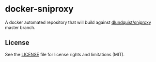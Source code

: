 # docker-sniproxy

A docker automated repository that will build against [dlundquist/sniproxy](https://github.com/dlundquist/sniproxy) master branch.

## License

See the [LICENSE](LICENSE) file for license rights and limitations (MIT).

